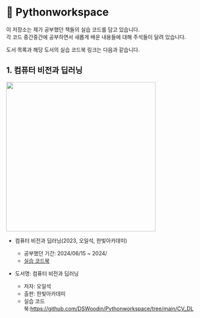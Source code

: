 # 📗 Pythonworkspace

이 저장소는 제가 공부했던 책들의 실습 코드를 담고 있습니다.    
각 코드 중간중간에 공부하면서 새롭게 배운 내용들에 대해 주석들이 달려 있습니다.

도서 목록과 해당 도서의 실습 코드북 링크는 다음과 같습니다.

## 1. 컴퓨터 비전과 딥러닝
<img src="https://contents.kyobobook.co.kr/sih/fit-in/458x0/pdt/9791156645481.jpg" height="400">   

- 컴퓨터 비전과 딥러닝(2023, 오일석, 한빛아카데미)
  - 공부했던 기간: 2024/06/15 ~ 2024/
  - [실습 코드북](CV_DL)
    
- 도서명: 컴퓨터 비전과 딥러닝
  - 저자: 오일석
  - 출판: 한빛아카데미
  - 실습 코드북:https://github.com/DSWoodin/Pythonworkspace/tree/main/CV_DL
  


